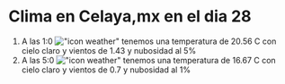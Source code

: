 # Clima en Celaya,mx en el dia 28

1. A las 1:0 !["icon weather"](http://openweathermap.org/img/w/01n.png) tenemos una temperatura de 20.56 C con cielo claro y  vientos de 1.43 y nubosidad al 5%
1. A las 5:0 !["icon weather"](http://openweathermap.org/img/w/01n.png) tenemos una temperatura de 16.67 C con cielo claro y  vientos de 0.7 y nubosidad al 1%
